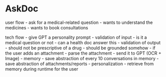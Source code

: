 # AskDoc

user flow
    - ask for a medical-related question
    - wants to understand the medicines
    - wants to book consultations

tech flow
    - give GPT a personality prompt
    - validation of input
      - is it a medical question or not
      - can a health doc answer this
    - validation of output
      - should not be prescriptive of a drug
      - should be grounded somehow
    - if the user adds an attachment
      - parse the attachment
      - send it to GPT (OCR + Image)
    - memory
      - save abstraction of every 10 conversations in memory
      - save abstraction of attachments/reports
    - personalization
      - retrieve from memory during runtime for the user
